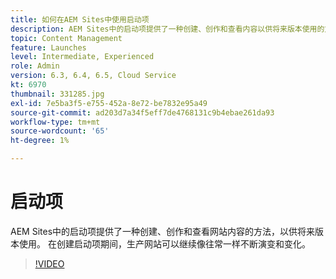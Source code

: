 ```yaml
---
title: 如何在AEM Sites中使用启动项
description: AEM Sites中的启动项提供了一种创建、创作和查看内容以供将来版本使用的方法。
topic: Content Management
feature: Launches
level: Intermediate, Experienced
role: Admin
version: 6.3, 6.4, 6.5, Cloud Service
kt: 6970
thumbnail: 331285.jpg
exl-id: 7e5ba3f5-e755-452a-8e72-be7832e95a49
source-git-commit: ad203d7a34f5eff7de4768131c9b4ebae261da93
workflow-type: tm+mt
source-wordcount: '65'
ht-degree: 1%

---
```


# 启动项

AEM Sites中的启动项提供了一种创建、创作和查看网站内容的方法，以供将来版本使用。 在创建启动项期间，生产网站可以继续像往常一样不断演变和变化。

>[!VIDEO](https://video.tv.adobe.com/v/331285?quality=12&learn=on)
